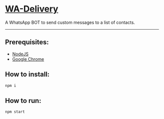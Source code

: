 # [WA-Delivery](https://github.com/dudushy/WA-Delivery/)
A WhatsApp BOT to send custom messages to a list of contacts.

---

## Prerequisites:
- [NodeJS](https://nodejs.org/)
- [Google Chrome](https://www.google.com/chrome/)

## How to install:
```bash
npm i
```
## How to run:


```bash
npm start
```
